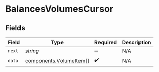 # BalancesVolumesCursor


## Fields

| Field                                                            | Type                                                             | Required                                                         | Description                                                      |
| ---------------------------------------------------------------- | ---------------------------------------------------------------- | ---------------------------------------------------------------- | ---------------------------------------------------------------- |
| `next`                                                           | *string*                                                         | :heavy_minus_sign:                                               | N/A                                                              |
| `data`                                                           | [components.VolumeItem](../../models/components/volumeitem.md)[] | :heavy_check_mark:                                               | N/A                                                              |
